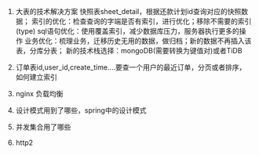 1. 大表的技术解决方案
    快照表sheet_detail，根据还款计划id查询对应的快照数据；
    索引的优化：检查查询的字端是否有索引，进行优化；移除不需要的索引(type)
    sql语句优化：使用覆盖索引，减少数据库压力，服务器执行更多的操作
    业务优化：梳理业务，迁移历史无用的数据，做归档；新的数据不再插入该表，分库分表；
    新的技术栈选择：mongoDB(需要转换为键值对)或者TiDB
    
2. 订单表id,user_id,create_time....要查一个用户的最近订单，分页或者排序，如何建立索引
3. nginx 负载均衡
4. 设计模式用到了哪些，spring中的设计模式
5. 并发集合用了哪些
6. http2